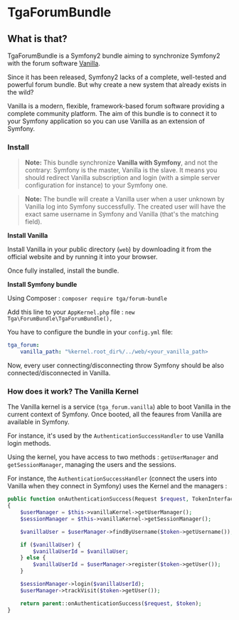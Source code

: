 
TgaForumBundle
==============

What is that?
-------------

TgaForumBundle is a Symfony2 bundle aiming to synchronize Symfony2 with the forum software
[Vanilla](http://vanillaforums.org/).

Since it has been released, Symfony2 lacks of a complete, well-tested and powerful forum bundle.
But why create a new system that already exists in the wild?

Vanilla is a modern, flexible, framework-based forum software providing a complete community
platform. The aim of this bundle is to connect it to your Symfony application so you
can use Vanilla as an extension of Symfony.

### Install

> **Note:** This bundle synchronize **Vanilla with Symfony**, and not the contrary: Symfony is the master,
> Vanilla is the slave. It means you should redirect Vanilla subscription and login (with a simple server
> configuration for instance) to your Symfony one.

> **Note:** The bundle will create a Vanilla user when a user unknown by Vanilla log into Symfony successfully.
> The created user will have the exact same username in Symfony and Vanilla (that's the matching field).


**Install Vanilla**

Install Vanilla in your public directory (`web`) by downloading it from the official
website and by running it into your browser.

Once fully installed, install the bundle.

**Install Symfony bundle**

Using Composer : `composer require tga/forum-bundle`

Add this line to your `AppKernel.php` file : `new Tga\ForumBundle\TgaForumBundle(),`

You have to configure the bundle in your `config.yml` file:

``` yaml
tga_forum:
    vanilla_path: "%kernel.root_dir%/../web/<your_vanilla_path>
```

Now, every user connecting/disconnecting throw Symfony should be also connected/disconnected
in Vanilla.


### How does it work? The Vanilla Kernel

The Vanilla kernel is a service (`tga_forum.vanilla`) able to boot Vanilla in the current
context of Symfony. Once booted, all the feaures from Vanilla are available in Symfony.

For instance, it's used by the `AuthenticationSuccessHandler` to use Vanilla login methods.

Using the kernel, you have access to two methods : `getUserManager` and `getSessionManager`,
managing the users and the sessions.

For instance, the `AuthenticationSuccessHandler` (connect the users into Vanilla when they
connect in Symfony) uses the Kernel and the managers :

``` php
public function onAuthenticationSuccess(Request $request, TokenInterface $token)
{
    $userManager = $this->vanillaKernel->getUserManager();
    $sessionManager = $this->vanillaKernel->getSessionManager();

    $vanillaUser = $userManager->findByUsername($token->getUsername());

    if ($vanillaUser) {
        $vanillaUserId = $vanillaUser;
    } else {
        $vanillaUserId = $userManager->register($token->getUser());
    }

    $sessionManager->login($vanillaUserId);
    $userManager->trackVisit($token->getUser());

    return parent::onAuthenticationSuccess($request, $token);
}
```
